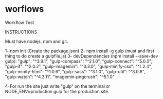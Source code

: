 # worflows
Workflow Test

INSTRUCTIONS

Must have nodejs, npm and git.

1- npm init (Create the package.json)
2- npm install -g gulp (must and first thing to do create a gulpfile.js)
3- devDependencies (npm install --save-dev gulp):
	"gulp": "^3.9.1",
    "gulp-compass": "^2.1.0",
    "gulp-connect": "^5.0.0",
    "gulp-if": "^2.0.2",
    "gulp-imagemin": "^3.3.0",
    "gulp-minify-css": "^1.2.4",
    "gulp-minify-html": "^1.0.6",
    "gulp-sass": "^3.1.0",
    "gulp-util": "^3.0.8",
    "gulp-watch": "^4.3.11",
    "imagemin-pngcrush": "^5.1.0"

4-For run the site just write "gulp" on the terminal or NODE_ENV=production gulp for the production site.
